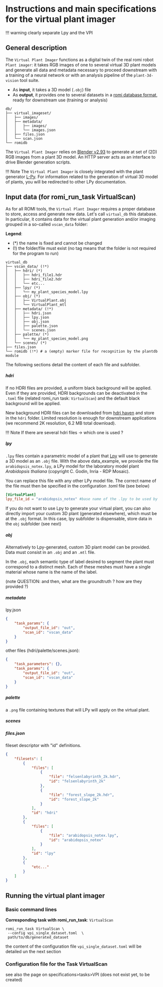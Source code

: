 Instructions and main specifications for the virtual plant imager
===============================

!!! warning 
    clearly separate Lpy and the VPI

## General description 
The `Virtual Plant Imager` functions as a digital twin of the real romi robot `Plant imager`: it takes RGB images of one to several virtual 3D plant models and generate all data and metadata necessary to proceed downstream with a training of a neural network or with an analysis pipeline of the `plant-3d-vision` tool suite.

* As **input**, it takes a 3D model (`.obj`) file
* As **output**, it provides one to several datasets in a [romi database format](/plant_imager/install/plantdb_setup/#Initialize-a-ROMI-database), ready for downstream use (training or analysis)

```
db/
├── virtual_imageset/
│   ├── images/
│   ├── metadata/
│   │   ├── images/
│   │   └── images.json
│   ├── files.json
│   └── scan.json
└── romidb
```

The `Virtual Plant Imager` relies on [Blender v2.93](https://www.blender.org/) to generate at set of (2D) RGB images from a plant 3D model.
An HTTP server acts as an interface to drive Blender generation scripts.

!!! Note
    The `Virtual Plant Imager` is closely integrated with the plant generator [L-Py](https://lpy.readthedocs.io/en/latest/). For information related to the generation of virtual 3D model of plants, you will be redirected to other LPy documentation.
 
## Input data (for romi_run_task VirtualScan)
As for all ROMI tools, the `Virtual Plant Imager` requires a proper database to store, access and generate new data.
Let's call `virtual_db` this database.
In particular, it contains data for the virtual plant generation and/or imaging grouped in a so-called ``vscan_data`` folder:

**Legend**:

*   (*) the name is fixed and cannot be changed
*   (!) the folder/file must exist (no tag means that the folder is not required for the program to run)

```
virtual_db
├── vscan_data/ (!*) 
│   ├── hdri/ (*)
│   │   ├── hdri_file1.hdr
│   │   ├── hdri_file2.hdr
│   │   └── etc...
│   ├── lpy/ (*)
│   │   └── my_plant_species_model.lpy
│   ├── obj/ (*)
│   │   ├── VirtualPlant.obj
│   │   └── VirtualPlant_mtl
│   ├── metadata/ (!*)
│   │   ├── hdri.json
│   │   ├── lpy.json
│   │   ├── obj.json
│   │   ├── palette.json
│   │   └── scenes.json
│   ├── palette/ (*)
│   │   └── my_plant_species_model.png
│   └── scenes/ (*)
├── files.json
└── romidb (!*) # a (empty) marker file for recognition by the plantdb module
```

The following sections detail the content of each file and subfolder.

##### hdri
If no HDRI files are provided, a uniform black background will be applied.
Even if they are provided, HDRI backgrounds can be deactivated in the `.toml` file (related romi_run task: `VirtualScan`) and the default black background will be applied.

New background HDRI files can be downloaded from [hdri haven](https://hdrihaven.com/) and store in the `hdri` folder.
Limited resolution is enough for downstream applications (we recommend 2K resolution, 6.2 MB total download).

!!! Note 
    If there are several hdri files -> which one is used ?

##### lpy
`.lpy` files contain a parametric model of a plant that [Lpy](https://lpy.readthedocs.io/en/latest/) will use to generate a 3D model as an `.obj` file.
With the above data_example, we provide the file `arabidopsis_notex.lpy`, a LPy model for the laboratory model plant *Arabidopsis thaliana* (copyright C. Godin, Inria - RDP Mosaic).

You can replace this file with any other LPy model file.
The correct name of the file must then be specified in the configuration .toml file (see below)

```toml
[VirtualPlant]
lpy_file_id = "arabidopsis_notex" #base name of the .lpy to be used by Lpy
```

If you do not want to use Lpy to generate your virtual plant, you can also directly import your custom 3D plant (generated elsewhere), which must be at the `.obj` format.
In this case, lpy subfolder is dispensable, store data in the `obj` subfolder (see next)

##### obj
Alternatively to Lpy-generated, custom 3D plant model can be provided.
Data must consist in an `.obj` and an `.mtl` file.

In the `.obj`, each semantic type of label desired to segment the plant must correspond to a distinct mesh.
Each of these meshes must have a single material whose name is the name of the label.


(note QUESTION: and then, what are the groundtruth ? how are they provided ?)

##### metadata
lpy.json
```json
{
    "task_params": {
        "output_file_id": "out",
        "scan_id": "vscan_data"
    }
}
```
other files (hdri/palette/scenes.json):
```json
{
    "task_parameters": {},
    "task_params": {
        "output_file_id": "out",
        "scan_id": "vscan_data"
    }
}
```

##### palette
a `.png` file containing textures that will LPy will apply on the virtual plant.

##### scenes

##### files.json
fileset descriptor with "id" definitions.

```json
{
    "filesets": [
        {
            "files": [
                {
                    "file": "felsenlabyrinth_2k.hdr",
                    "id": "felsenlabyrinth_2k"
                },
                {
                    "file": "forest_slope_2k.hdr",
                    "id": "forest_slope_2k"
                }
            ],
            "id": "hdri"
        },
        {
            "files": [
                {
                    "file": "arabidopsis_notex.lpy",
                    "id": "arabidopsis_notex"
                }
            ],
            "id": "lpy"
        },
        {
            "etc..."
        }
    ]    
}
```
## Running the virtual plant imager

### Basic command lines 
 **Corresponding task with romi_run_task**:  `VirtualScan`
 ```shell
romi_run_task VirtualScan \
  --config vpi_single_dataset.toml  \
  path/to/db/generated_dataset
 ```
the content of the configuration file `vpi_single_dataset.toml` will be detailed un the next section

### Configuration file for the Task VirtualScan
see also the page on specifications>tasks>VPI (does not exist yet, to be created)
 
